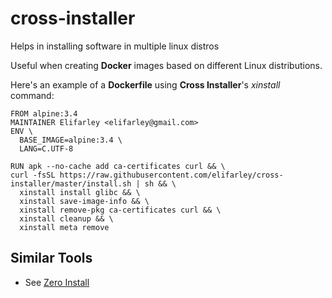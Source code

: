 # cross-installer
Helps in installing software in multiple linux distros

Useful when creating **Docker** images based on different Linux distributions.

Here's an example of a **Dockerfile** using **Cross Installer**'s *xinstall* command:

    FROM alpine:3.4
    MAINTAINER Elifarley <elifarley@gmail.com>
    ENV \
      BASE_IMAGE=alpine:3.4 \
      LANG=C.UTF-8

    RUN apk --no-cache add ca-certificates curl && \
    curl -fsSL https://raw.githubusercontent.com/elifarley/cross-installer/master/install.sh | sh && \
      xinstall install glibc && \
      xinstall save-image-info && \
      xinstall remove-pkg ca-certificates curl && \
      xinstall cleanup && \
      xinstall meta remove

## Similar Tools
* See [Zero Install](http://0install.net/)

